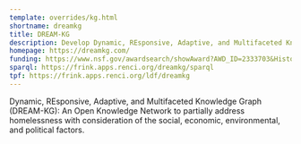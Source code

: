 ```yaml
---
template: overrides/kg.html
shortname: dreamkg
title: DREAM-KG
description: Develop Dynamic, REsponsive, Adaptive, and Multifaceted Knowledge Graphs to Address Homelessness With Explainable AI
homepage: https://dreamkg.com/
funding: https://www.nsf.gov/awardsearch/showAward?AWD_ID=2333703&HistoricalAwards=false
sparql: https://frink.apps.renci.org/dreamkg/sparql
tpf: https://frink.apps.renci.org/ldf/dreamkg
---
```


Dynamic, REsponsive, Adaptive, and Multifaceted Knowledge Graph (DREAM-KG): An Open Knowledge Network to partially address homelessness with consideration of the social, economic, environmental, and political factors.
